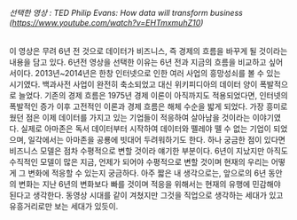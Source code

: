 ###### 선택한 영상 : TED Philip Evans: How data will transform business (https://www.youtube.com/watch?v=EHTmxmuhZ10)
이 영상은 무려 6년 전 것으로 데이터가 비즈니스, 즉 경제의 흐름을 바꾸게 될 것이라는 내용을 담고 있다.
6년전 영상을 선택한 이유는 6년 전과 지금의 흐름을 비교하고 싶어서이다. 2013년~2014년은 한창 인터넷으로 인한 여러 사업의 흥망성쇠를 볼 수 있는 시기였다. 백과사전 사업이 완전히 축소되었고 
대신 위키피디아의 데이터 양이 폭발적으로 늘었다. 기존의 경제 흐름은 1975년 경제 이론이 아직까지도 적용되었다면, 인터넷의 폭발적인 증가 이후 고전적인 이론과 경제 흐름은 해체 수순을 밟게 되었다.
가장 흥미로웠던 점은 이제 데이터를 가지고 있는 기업들이 적응하여 살아남을 것이라는 이야기였다. 실제로 아마존은 독서 데이터부터 시작하여 데이터와 뗄레야 뗄 수 없는 기업이 되었으며, 
일각에서는 아마존을 공룡에 빗대어 두려워하기도 한다.
하나 궁금한 점이 있다면 비즈니스 모델은 점차 수평적으로 변할 것이라 얘기한 부분이다. 6년이 지났지만 아직도 수직적인 모델이 많은 지금, 언제가 되어야 수평적으로 변할 것이며 현재의 우리는 어떻게 
그 변화에 적응할 수 있는지 궁금하다. 아주 짧은 내 생각으로는, 앞으로의 6년 동안의 변화는 지난 6년의 변화보다 빠를 것이며 적응을 위해서는 현재의 유행에 민감해야 된다고 생각한다. 
동영상 시대를 같이 겨쳤지만 그것을 직업으로 생각하는 세대가 있고 유흥거리로만 보는 세대가 있듯이.
